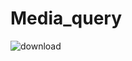 # Media_query
![download](https://github.com/user-attachments/assets/3fec7e7c-2e9f-414a-b70d-1d8ba9b7f486)

